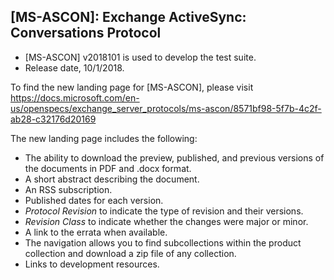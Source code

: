## [MS-ASCON]: Exchange ActiveSync: Conversations Protocol
- [MS-ASCON] v2018101 is used to develop the test suite.
- Release date, 10/1/2018.

To find the new landing page for [MS-ASCON], please visit https://docs.microsoft.com/en-us/openspecs/exchange_server_protocols/ms-ascon/8571bf98-5f7b-4c2f-ab28-c32176d20169

The new landing page includes the following:
- The ability to download the preview, published, and previous versions of the documents in PDF and .docx format.
- A short abstract describing the document.
- An RSS subscription.
- Published dates for each version.
- *Protocol Revision* to indicate the type of revision and their versions.
- *Revision Class* to indicate whether the changes were major or minor.
- A link to the errata when available.
- The navigation allows you to find subcollections within the product collection and download a zip file of any collection.
- Links to development resources.